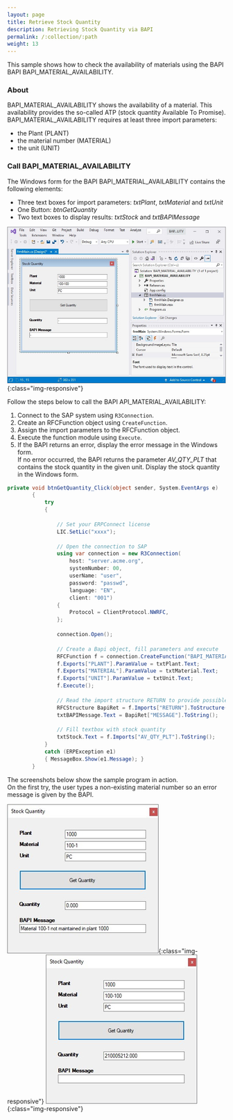 ```yaml
---
layout: page
title: Retrieve Stock Quantity
description: Retrieving Stock Quantity via BAPI
permalink: /:collection/:path
weight: 13
---
```


This sample shows how to check the availability of materials using the BAPI BAPI BAPI_MATERIAL_AVAILABILITY.

### About

BAPI_MATERIAL_AVAILABILITY shows the availability of a material. 
This availability provides the so-called ATP (stock quantity Available To Promise). 
BAPI_MATERIAL_AVAILABILITY requires at least three import parameters: 
- the Plant (PLANT)
- the material number (MATERIAL) 
- the unit (UNIT) 

### Call BAPI_MATERIAL_AVAILABILITY

The Windows form for the BAPI BAPI_MATERIAL_AVAILABILITY contains the following elements:

- Three text boxes for import parameters: *txtPlant*, *txtMaterial* and *txtUnit* 
- One Button: *btnGetQuantity* 
- Two text boxes to display results: *txtStock* and *txtBAPIMessage*

![BAPIStockQuan](/img/contents/BAPIStockQuant.jpg){:class="img-responsive"}

Follow the steps below to call the BAPI API_MATERIAL_AVAILABILITY:

1. Connect to the SAP system using `R3Connection`.
2. Create an RFCFunction object using `CreateFunction`.
3. Assign the import parameters to the RFCFunction object.
4. Execute the function module using `Execute`.
5. If the BAPI returns an error, display the error message in the Windows form. <br>
If no error occurred, the BAPI returns the parameter *AV_QTY_PLT* that contains the stock quantity in the given unit. 
Display the stock quantity in the Windows form.

```csharp
private void btnGetQuantity_Click(object sender, System.EventArgs e)
        {
            try
            {
        
                // Set your ERPConnect license
                LIC.SetLic("xxxx");

                // Open the connection to SAP
                using var connection = new R3Connection(
                    host: "server.acme.org",
                    systemNumber: 00,
                    userName: "user",
                    password: "passwd",
                    language: "EN",
                    client: "001")
                {
                    Protocol = ClientProtocol.NWRFC,
                };

                connection.Open();
                
                // Create a Bapi object, fill parameters and execute
                RFCFunction f = connection.CreateFunction("BAPI_MATERIAL_AVAILABILITY");
                f.Exports["PLANT"].ParamValue = txtPlant.Text;
                f.Exports["MATERIAL"].ParamValue = txtMaterial.Text;
                f.Exports["UNIT"].ParamValue = txtUnit.Text;
                f.Execute();
  
                // Read the import structure RETURN to provide possible Messages
                RFCStructure BapiRet = f.Imports["RETURN"].ToStructure();
                txtBAPIMessage.Text = BapiRet["MESSAGE"].ToString();
  
                // Fill textbox with stock quantity
                txtStock.Text = f.Imports["AV_QTY_PLT"].ToString();
            }
            catch (ERPException e1)
            { MessageBox.Show(e1.Message); }
        }
```

The screenshots below show the sample program in action. <br>
On the first try, the user types a non-existing material number so an error message is given by the BAPI. 

![ScreenshotBeispielBapi1](/img/contents/ScreenshotBeispielBapi01.jpg){:class="img-responsive"}
![ScreenshotBeispielBapi2](/img/contents/ScreenshotBeispielBapi02.jpg){:class="img-responsive"}
